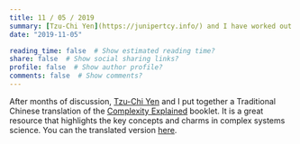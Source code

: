 ```yaml
---
title: 11 / 05 / 2019
summary: [Tzu-Chi Yen](https://junipertcy.info/) and I have worked out a Traditional Chinese version of the [Complexity Explained](https://complexityexplained.github.io/) booklet.
date: "2019-11-05"

reading_time: false  # Show estimated reading time?
share: false  # Show social sharing links?
profile: false  # Show author profile?
comments: false  # Show comments?
---
```


After months of discussion, [Tzu-Chi Yen](https://junipertcy.info/) and I put together a Traditional Chinese translation of the [Complexity Explained](https://complexityexplained.github.io/) booklet.
It is a great resource that highlights the key concepts and charms in complex systems science.
You can the translated version [here](https://complexityexplained.github.io/ComplexityExplained[Chinese].pdf).

